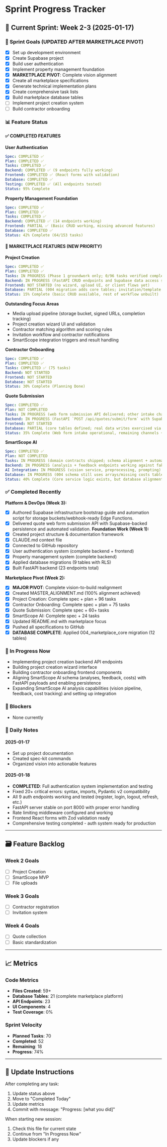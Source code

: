 # Sprint Progress Tracker

## 📅 Current Sprint: Week 2-3 (2025-01-17)

### 🎯 Sprint Goals (UPDATED AFTER MARKETPLACE PIVOT)
- [x] Set up development environment
- [x] Create Supabase project  
- [x] Build user authentication
- [x] Implement property management foundation
- [x] **MARKETPLACE PIVOT**: Complete vision alignment
- [x] Create all marketplace specifications
- [x] Generate technical implementation plans
- [x] Create comprehensive task lists
- [x] Build marketplace database tables
- [ ] Implement project creation system
- [ ] Build contractor onboarding

### 📊 Feature Status

#### ✅ COMPLETED FEATURES

**User Authentication**
```yaml
Spec: COMPLETED ✅
Plan: COMPLETED ✅  
Tasks: COMPLETED ✅
Backend: COMPLETED ✅ (9 endpoints fully working)
Frontend: COMPLETED ✅ (React forms with validation)
Database: COMPLETED ✅
Testing: COMPLETED ✅ (All endpoints tested)
Status: 95% Complete
```

**Property Management Foundation**
```yaml
Spec: COMPLETED ✅
Plan: COMPLETED ✅
Tasks: COMPLETED ✅
Backend: COMPLETED ✅ (14 endpoints working)
Frontend: PARTIAL ✅ (Basic CRUD working, missing advanced features)
Database: COMPLETED ✅
Status: 42% Complete (64/153 tasks)
```

#### 🚧 MARKETPLACE FEATURES (NEW PRIORITY)

**Project Creation**
```yaml
Spec: COMPLETED ✅
Plan: COMPLETED ✅
Tasks: IN PROGRESS (Phase 1 groundwork only; 0/96 tasks verified complete)
Backend: IN PROGRESS (FastAPI CRUD endpoints and Supabase data access service)
Frontend: NOT STARTED (no wizard, upload UI, or client flows yet)
Database: PARTIAL (004 migration adds core tables; invitation/template automation outstanding)
Status: 15% Complete (basic CRUD available, rest of workflow unbuilt)
```

**Outstanding Focus Areas**
- Media upload pipeline (storage bucket, signed URLs, completion tracking)
- Project creation wizard UI and validation
- Contractor matching algorithm and scoring rules
- Invitation workflow and contractor notifications
- SmartScope integration triggers and result handling

**Contractor Onboarding**
```yaml
Spec: COMPLETED ✅
Plan: COMPLETED ✅
Tasks: COMPLETED ✅ (75 tasks)
Backend: NOT STARTED
Frontend: NOT STARTED
Database: NOT STARTED
Status: 30% Complete (Planning Done)
```

**Quote Submission**
```yaml
Spec: COMPLETED ✅
Plan: NOT COMPLETED
Tasks: IN PROGRESS (web form submission API delivered; other intake channels outstanding)
Backend: IN PROGRESS (FastAPI `POST /api/quotes/submit/form` with Supabase persistence and draft support)
Frontend: NOT STARTED
Database: PARTIAL (core tables defined; real data writes exercised via API tests)
Status: 35% Complete (Web form intake operational, remaining channels + UI pending)
```

**SmartScope AI**
```yaml
Spec: COMPLETED ✅
Plan: NOT COMPLETED
Tasks: IN PROGRESS (domain contracts shipped; schema alignment + automation still open)
Backend: IN PROGRESS (analysis + feedback endpoints working against fakes; Supabase persistence blocked by schema drift)
AI Integration: IN PROGRESS (vision service, preprocessing, prompting)
Database: IN PROGRESS (004 schema still uses arrays/missing costs table; 005 alignment migration not applied)
Status: 40% Complete (Core service logic exists, but database alignment, UI, and integrations remain outstanding)
```

### ✅ Completed Recently
**Platform & DevOps (Week 3):**
- [x] Authored Supabase infrastructure bootstrap guide and automation script for storage buckets/webhook-ready Edge Functions.
- [x] Delivered quote web form submission API with Supabase-backed persistence and automated validation.
**Foundation Work (Week 1):**
- [x] Created project structure & documentation framework
- [x] CLAUDE.md context file
- [x] Connected to GitHub repository
- [x] User authentication system (complete backend + frontend)
- [x] Property management system (complete backend)
- [x] Applied database migrations (9 tables with RLS)
- [x] Built FastAPI backend (23 endpoints total)

**Marketplace Pivot (Week 2):**
- [x] **MAJOR PIVOT**: Complete vision-to-build realignment
- [x] Created MASTER_ALIGNMENT.md (100% alignment achieved)
- [x] Project Creation: Complete spec + plan + 96 tasks
- [x] Contractor Onboarding: Complete spec + plan + 75 tasks  
- [x] Quote Submission: Complete spec + 60+ tasks
- [x] SmartScope AI: Complete spec + 24 tasks
- [x] Updated README.md with marketplace focus
- [x] Pushed all specifications to GitHub
- [x] **DATABASE COMPLETE**: Applied 004_marketplace_core migration (12 tables)

### 🔄 In Progress Now
- Implementing project creation backend API endpoints
- Building project creation wizard interface
- Building contractor onboarding frontend components
- Aligning SmartScope AI schema (analyses, feedback, costs) with FastAPI payloads and enabling persistence
- Expanding SmartScope AI analysis capabilities (vision pipeline, feedback, cost tracking) and setting up integration

### 🚫 Blockers
- None currently

### 📝 Daily Notes

#### 2025-01-17
- Set up project documentation
- Created spec-kit commands
- Organized vision into actionable features

#### 2025-01-18
- **COMPLETED**: Full authentication system implementation and testing
- Fixed 20+ critical errors: syntax, imports, Pydantic v2 compatibility
- All 9 auth endpoints working and tested (register, login, logout, refresh, etc.)
- FastAPI server stable on port 8000 with proper error handling
- Rate limiting middleware configured and working
- Frontend React forms with Zod validation ready
- Comprehensive testing completed - auth system ready for production

---

## 🗃️ Feature Backlog

### Week 2 Goals
- [ ] Project Creation
- [ ] SmartScope MVP
- [ ] File uploads

### Week 3 Goals
- [ ] Contractor registration
- [ ] Invitation system

### Week 4 Goals
- [ ] Quote collection
- [ ] Basic standardization

---

## 📈 Metrics

### Code Metrics
- **Files Created**: 59+
- **Database Tables**: 21 (complete marketplace platform)
- **API Endpoints**: 23
- **UI Components**: 4
- **Test Coverage**: 0%

### Sprint Velocity
- **Planned Tasks**: 70
- **Completed**: 52
- **Remaining**: 18
- **Progress**: 74%

---

## 🔄 Update Instructions

After completing any task:
1. Update status above
2. Move to "Completed Today"
3. Update metrics
4. Commit with message: "Progress: [what you did]"

When starting new session:
1. Check this file for current state
2. Continue from "In Progress Now"
3. Update blockers if any